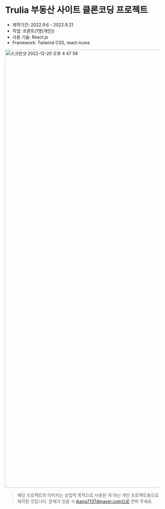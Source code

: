 # Trulia 부동산 사이트 클론코딩 프로젝트
- 제작기간: 2022.9.6 - 2022.9.21
- 작업: 프론트(1명(개인))
- 사용 기술: React.js
- Framework: Tailwind CSS, react-icons

<img width="1421" alt="스크린샷 2022-12-20 오후 4 47 58" src="https://user-images.githubusercontent.com/53555375/208611996-664935f6-8581-464c-903c-ab1d01f6c051.png">

> 해당 프로젝트의 이미지는 상업적 목적으로 사용된 게 아닌 개인 프로젝트용으로 제작된 것입니다. 문제가 있을 시 jkang7137@naver.com으로 연락 주세요
